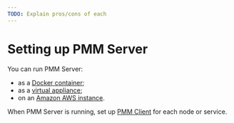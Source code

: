 ```yaml
---
TODO: Explain pros/cons of each
---
```


# Setting up PMM Server

You can run PMM Server:

- as a [Docker container](docker.md);
- as a [virtual appliance](virtual-appliance.md);
- on an [Amazon AWS instance](aws.md).

When PMM Server is running, set up [PMM Client](../client/index.md) for each node or service.
